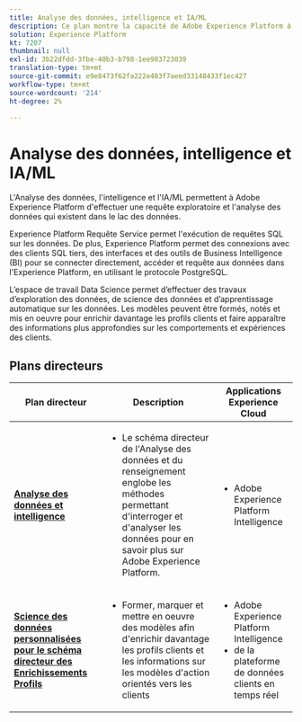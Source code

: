 ```yaml
---
title: Analyse des données, intelligence et IA/ML
description: Ce plan montre la capacité de Adobe Experience Platform à effectuer une requête exploratoire et l'analyse des données qui existent dans le lac de données.
solution: Experience Platform
kt: 7207
thumbnail: null
exl-id: 3b22dfdd-3fbe-40b3-b798-1ee983723039
translation-type: tm+mt
source-git-commit: e9e8473f62fa222e483f7aeed33148433f1ec427
workflow-type: tm+mt
source-wordcount: '214'
ht-degree: 2%

---
```


# Analyse des données, intelligence et IA/ML

L&#39;Analyse des données, l&#39;intelligence et l&#39;IA/ML permettent à Adobe Experience Platform d&#39;effectuer une requête exploratoire et l&#39;analyse des données qui existent dans le lac des données.

Experience Platform Requête Service permet l&#39;exécution de requêtes SQL sur les données. De plus, Experience Platform permet des connexions avec des clients SQL tiers, des interfaces et des outils de Business Intelligence (BI) pour se connecter directement, accéder et requête aux données dans l&#39;Experience Platform, en utilisant le protocole PostgreSQL.

L’espace de travail Data Science permet d’effectuer des travaux d’exploration des données, de science des données et d’apprentissage automatique sur les données. Les modèles peuvent être formés, notés et mis en oeuvre pour enrichir davantage les profils clients et faire apparaître des informations plus approfondies sur les comportements et expériences des clients.

## Plans directeurs

| Plan directeur | Description | Applications Experience Cloud |
|---|---|---|
| **[Analyse des données et intelligence](analysis.md)** | <ul><li>Le schéma directeur de l&#39;Analyse des données et du renseignement englobe les méthodes permettant d&#39;interroger et d&#39;analyser les données pour en savoir plus sur Adobe Experience Platform.</ul></li> | <ul><li> Adobe Experience Platform Intelligence</ul></li> |
| **[Science des données personnalisées pour le schéma directeur des Enrichissements Profils](data-science.md)** | <ul><li>Former, marquer et mettre en oeuvre des modèles afin d&#39;enrichir davantage les profils clients et les informations sur les modèles d&#39;action orientés vers les clients</li></ul> | <ul><li>Adobe Experience Platform Intelligence</li><li>  de la plateforme de données clients en temps réel</li></ul> |
